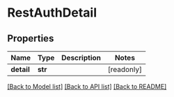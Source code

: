# RestAuthDetail


## Properties
Name | Type | Description | Notes
------------ | ------------- | ------------- | -------------
**detail** | **str** |  | [readonly] 

[[Back to Model list]](../README.md#documentation-for-models) [[Back to API list]](../README.md#documentation-for-api-endpoints) [[Back to README]](../README.md)


